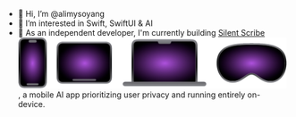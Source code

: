 - 👋 Hi, I’m @alimysoyang
- 👀 I’m interested in Swift, SwiftUI & AI
- 🌱 As an independent developer, I'm currently building [Silent Scribe](https://apps.apple.com/us/app/silent-scribe/id6743067448)![support platform](platforms_icon.png), a mobile AI app prioritizing user privacy and running entirely on-device.

<!---
alimysoyang/alimysoyang is a ✨ special ✨ repository because its `README.md` (this file) appears on your GitHub profile.
You can click the Preview link to take a look at your changes.
--->
